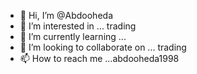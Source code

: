 - 👋 Hi, I’m @Abdooheda
- 👀 I’m interested in ... trading 
- 🌱 I’m currently learning ...
- 💞️ I’m looking to collaborate on ... trading 
- 📫 How to reach me ...abdooheda1998

<!---
Abdooheda/Abdooheda is a ✨ special ✨ repository because its `README.md` (this file) appears on your GitHub profile.
You can click the Preview link to take a look at your changes.
--->
